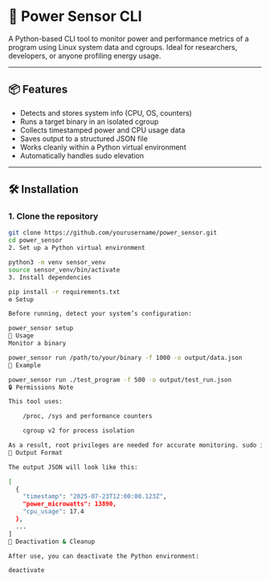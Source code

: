 # 🔋 Power Sensor CLI

A Python-based CLI tool to monitor power and performance metrics of a program using Linux system data and cgroups. Ideal for researchers, developers, or anyone profiling energy usage.

---

## 📦 Features

- Detects and stores system info (CPU, OS, counters)
- Runs a target binary in an isolated cgroup
- Collects timestamped power and CPU usage data
- Saves output to a structured JSON file
- Works cleanly within a Python virtual environment
- Automatically handles sudo elevation

---

## 🛠️ Installation

### 1. Clone the repository

```bash
git clone https://github.com/yourusername/power_sensor.git
cd power_sensor
2. Set up a Python virtual environment

python3 -m venv sensor_venv
source sensor_venv/bin/activate
3. Install dependencies

pip install -r requirements.txt
⚙️ Setup

Before running, detect your system’s configuration:

power_sensor setup
🚀 Usage
Monitor a binary

power_sensor run /path/to/your/binary -f 1000 -o output/data.json
🧪 Example

power_sensor run ./test_program -f 500 -o output/test_run.json
🔒 Permissions Note

This tool uses:

    /proc, /sys and performance counters

    cgroup v2 for process isolation

As a result, root privileges are needed for accurate monitoring. sudo is invoked automatically by the CLI to re-run the same tool in the correct context.
📁 Output Format

The output JSON will look like this:

[
  {
    "timestamp": "2025-07-23T12:00:00.123Z",
    "power_microwatts": 13890,
    "cpu_usage": 17.4
  },
  ...
]
🧹 Deactivation & Cleanup

After use, you can deactivate the Python environment:

deactivate